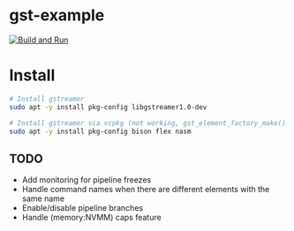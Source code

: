 # gst-example

[![Build and Run](https://github.com/shalex88/gst-example/actions/workflows/build.yaml/badge.svg)](https://github.com/shalex88/gst-example/actions/workflows/build.yaml)

# Install

```bash
# Install gstreamer
sudo apt -y install pkg-config libgstreamer1.0-dev

# Install gstreamer via vcpkg (not working, gst_element_factory_make() returns NULL)
sudo apt -y install pkg-config bison flex nasm 
```

## TODO

- Add monitoring for pipeline freezes
- Handle command names when there are different elements with the same name
- Enable/disable pipeline branches
- Handle (memory:NVMM) caps feature